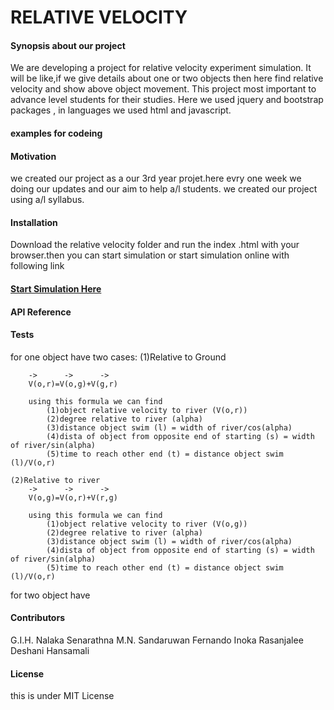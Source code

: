 # RELATIVE VELOCITY
<h4> Synopsis about our project </h4>

We are developing a project for relative velocity experiment simulation.
It will be like,if we give details about one or two objects then here find relative velocity and show above object movement.
This project most important to advance level students for their studies.
Here we used jquery and bootstrap packages , in languages we used html and javascript.

<h4> examples for codeing </h4>



<h4> Motivation </h4>

we created our project as a our 3rd year projet.here evry one week we doing our updates and our aim to help a/l students.
we created our project using a/l syllabus.

<h4> Installation </h4>
Download the relative velocity folder and run the index .html with your browser.then you can start simulation or start simulation online with following link
<h4><a href="Relative velocity/index.html">Start Simulation Here</a></h4>

<h4> API Reference </h4>


<h4> Tests </h4>
 for one object have two cases: 
	(1)Relative to Ground
		
		->		->		->
		V(o,r)=V(o,g)+V(g,r)
		
		using this formula we can find 
			(1)object relative velocity to river (V(o,r)) 
			(2)degree relative to river (alpha)
			(3)distance object swim (l) = width of river/cos(alpha)
			(4)dista of object from opposite end of starting (s) = width of river/sin(alpha)
			(5)time to reach other end (t) = distance object swim (l)/V(o,r)
	
	(2)Relative to river
		->		->		->
		V(o,g)=V(o,r)+V(r,g)
		
		using this formula we can find 
			(1)object relative velocity to river (V(o,g)) 
			(2)degree relative to river (alpha)
			(3)distance object swim (l) = width of river/cos(alpha)
			(4)dista of object from opposite end of starting (s) = width of river/sin(alpha)
			(5)time to reach other end (t) = distance object swim (l)/V(o,r)
			
 for two object have

			
			
<h4> Contributors </h4>
G.I.H. Nalaka Senarathna
M.N. Sandaruwan Fernando
Inoka Rasanjalee
Deshani Hansamali

<h4> License </h4>
 this is under MIT License
